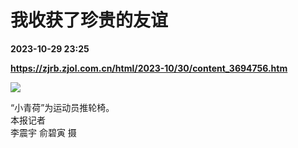 # 我收获了珍贵的友谊

**2023-10-29 23:25**

**https://zjrb.zjol.com.cn/html/2023-10/30/content_3694756.htm**

![](https://zjrb.zjol.com.cn/images/2023-10/30/zjrb2023103000005v01b007.jpg)

“小青荷”为运动员推轮椅。  
本报记者  
李震宇 俞碧寅 摄